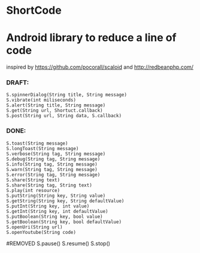 ShortCode
=========

# Android library to reduce a line of code
inspired by https://github.com/pocorall/scaloid
and http://redbeanphp.com/

### DRAFT:
	S.spinnerDialog(String title, String message)
	S.vibrate(int miliseconds)
	S.alert(String title, String message)
	S.get(String url, Shortuct.callback)
	S.post(String url, String data, S.callback)

### DONE:
	S.toast(String message)
	S.longToast(String message)
	S.verbose(String tag, String message)
	S.debug(String tag, String message)
	S.info(String tag, String message)
	S.warn(String tag, String message)
	S.error(String tag, String message)
	S.share(String text)
	S.share(String tag, String text)
	S.play(int resource)
	S.putString(String key, String value)
	S.getString(String key, String defaultValue)
	S.putInt(String key, int value)
	S.getInt(String key, int defaultValue)
	S.putBoolean(String key, bool value)
	S.getBoolean(String key, bool defaultValue)
	S.openUri(String url)
	S.openYoutube(String code)

#REMOVED
	S.pause()
	S.resume()
	S.stop()

